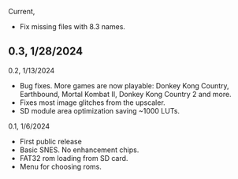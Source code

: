 Current,
- Fix missing files with 8.3 names.

0.3, 1/28/2024
- 

0.2, 1/13/2024
- Bug fixes. More games are now playable: Donkey Kong Country, Earthbound, Mortal Kombat II, Donkey Kong Country 2 and more.
- Fixes most image glitches from the upscaler.
- SD module area optimization saving ~1000 LUTs.

0.1, 1/6/2024
* First public release
* Basic SNES. No enhancement chips.
* FAT32 rom loading from SD card.
* Menu for choosing roms.